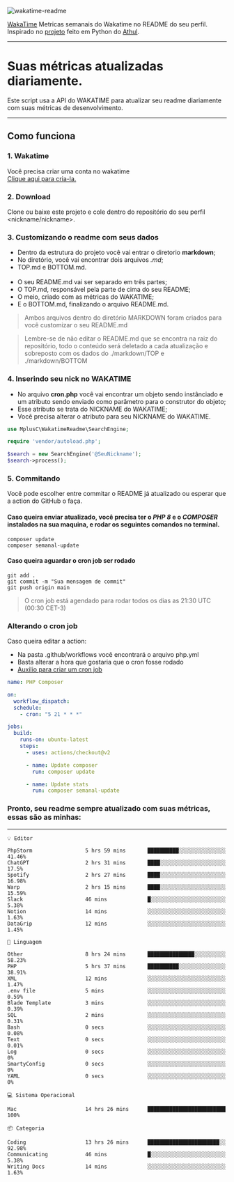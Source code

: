 ![wakatime-readme](https://socialify.git.ci/bymatheus/wakatime-readme/image?description=1&descriptionEditable=M%C3%A9tricas%20semanais%20do%20Wakatime%20no%20seu%20README%20de%20perfil.&font=KoHo&forks=1&language=1&owner=1&pattern=Signal&stargazers=1&theme=Dark)

[WakaTime](https://wakatime.com) Metricas semanais do Wakatime no README do seu perfil. <br>
Inspirado no [projeto](https://github.com/athul/waka-readme) feito em Python do [Athul](https://github.com/athul).
___

# Suas métricas atualizadas diariamente.
Este script usa a API do WAKATIME para atualizar seu readme diariamente com suas métricas de desenvolvimento.

___

## Como funciona

### 1. Wakatime
Você precisa criar uma conta no wakatime <br>
[Clique aqui para cria-la.](https://wakatime.com) 

### 2. Download
Clone ou baixe este projeto e cole dentro do repositório do seu perfil <nickname/nickname>.

### 3. Customizando o readme com seus dados
- Dentro da estrutura do projeto você vai entrar o diretorio **markdown**;  
- No diretório, você vai encontrar dois arquivos *.md*;
- TOP.md e BOTTOM.md.
<br><br>
- O seu README.md vai ser separado em três partes; 
- O TOP.md, responsável pela parte de cima do seu README;
- O meio, criado com as métricas do WAKATIME;
- E o BOTTOM.md, finalizando o arquivo README.md.<br>

> Ambos arquivos dentro do diretório MARKDOWN foram criados para você customizar o seu README.md

> Lembre-se de não editar o README.md que se encontra na raiz do repositório, todo o conteúdo será deletado a cada atualização e sobreposto com os dados do ./markdown/TOP e ./markdown/BOTTOM

### 4. Inserindo seu nick no WAKATIME
- No arquivo **cron.php** você vai encontrar um objeto sendo instânciado e um atributo sendo enviado como parâmetro para o construtor do objeto;
- Esse atributo se trata do NICKNAME do WAKATIME;
- Você precisa alterar o atributo para seu NICKNAME do WAKATIME.

```php
use MplusC\WakatimeReadme\SearchEngine;

require 'vendor/autoload.php';

$search = new SearchEngine('@SeuNickname');
$search->process();
```

### 5. Commitando
Você pode escolher entre commitar o README já atualizado ou esperar que a action do GitHub o faça. <br>

#### Caso queira enviar atualizado, você precisa ter o *PHP 8* e o *COMPOSER* instalados na sua maquina, e rodar os seguintes comandos no terminal.
```composer
composer update
composer semanal-update 
```

#### Caso queira aguardar o cron job ser rodado 
```git 
git add .
git commit -m "Sua mensagem de commit"
git push origin main
```

>O cron job está agendado para rodar todos os dias as 21:30 UTC (00:30 CET-3) 

### Alterando o cron job
Caso queira editar a action:

- Na pasta .github/workflows você encontrará o arquivo php.yml
- Basta alterar a hora que gostaria que o cron fosse rodado
- [Auxilio para criar um cron job](https://crontab.guru)

```yml
name: PHP Composer

on:
  workflow_dispatch:
  schedule:
    - cron: "5 21 * * *"

jobs:
  build:
    runs-on: ubuntu-latest
    steps:
      - uses: actions/checkout@v2

      - name: Update composer
        run: composer update

      - name: Update stats
        run: composer semanal-update
```

### Pronto, seu readme sempre atualizado com suas métricas, essas são as minhas:

___
```text
💡 Editor

PhpStorm                 5 hrs 59 mins       ██████████░░░░░░░░░░░░░░░     41.46%
ChatGPT                  2 hrs 31 mins       ████░░░░░░░░░░░░░░░░░░░░░      17.5%
Spotify                  2 hrs 27 mins       ████░░░░░░░░░░░░░░░░░░░░░     16.98%
Warp                     2 hrs 15 mins       ████░░░░░░░░░░░░░░░░░░░░░     15.59%
Slack                    46 mins             █░░░░░░░░░░░░░░░░░░░░░░░░      5.38%
Notion                   14 mins             ░░░░░░░░░░░░░░░░░░░░░░░░░      1.63%
DataGrip                 12 mins             ░░░░░░░░░░░░░░░░░░░░░░░░░      1.45%
```
```text
💬 Linguagem

Other                    8 hrs 24 mins       ███████████████░░░░░░░░░░     58.23%
PHP                      5 hrs 37 mins       ██████████░░░░░░░░░░░░░░░     38.91%
XML                      12 mins             ░░░░░░░░░░░░░░░░░░░░░░░░░      1.47%
.env file                5 mins              ░░░░░░░░░░░░░░░░░░░░░░░░░      0.59%
Blade Template           3 mins              ░░░░░░░░░░░░░░░░░░░░░░░░░      0.39%
SQL                      2 mins              ░░░░░░░░░░░░░░░░░░░░░░░░░      0.31%
Bash                     0 secs              ░░░░░░░░░░░░░░░░░░░░░░░░░      0.08%
Text                     0 secs              ░░░░░░░░░░░░░░░░░░░░░░░░░      0.01%
Log                      0 secs              ░░░░░░░░░░░░░░░░░░░░░░░░░         0%
SmartyConfig             0 secs              ░░░░░░░░░░░░░░░░░░░░░░░░░         0%
YAML                     0 secs              ░░░░░░░░░░░░░░░░░░░░░░░░░         0%
```
```text
💻 Sistema Operacional

Mac                      14 hrs 26 mins      █████████████████████████       100%
```
```text
📦 Categoria

Coding                   13 hrs 26 mins      ███████████████████████░░     92.98%
Communicating            46 mins             █░░░░░░░░░░░░░░░░░░░░░░░░      5.38%
Writing Docs             14 mins             ░░░░░░░░░░░░░░░░░░░░░░░░░      1.63%
```
